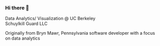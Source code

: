 ### Hi there 👋
Data Analytics/ Visualization @ UC Berkeley <br>
Schuylkill Guard LLC

Originally from Bryn Mawr, Pennsylvania software developer with a focus on data analytics

